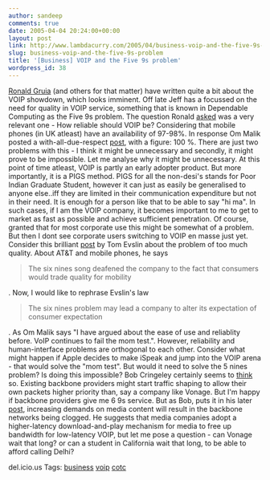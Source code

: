 ```yaml
---
author: sandeep
comments: true
date: 2005-04-04 20:24:00+00:00
layout: post
link: http://www.lambdacurry.com/2005/04/business-voip-and-the-five-9s-problem/
slug: business-voip-and-the-five-9s-problem
title: '[Business] VOIP and the Five 9s problem'
wordpress_id: 38
---
```


[Ronald Gruia](http://gruia.blogware.com/blog) (and others for that matter) have written quite a bit about the VOIP showdown, which looks imminent. Off late Jeff has a focussed on the need for quality in VOIP service, something that is known in Dependable Computing as the Five 9s problem. 
The question Ronald [asked](http://gruia.blogware.com/blog/_archives/2005/3/7/407678.html) was a very relevant one - How reliable should VOIP be? Considering that mobile phones (in UK atleast) have an availability of 97-98%. In response Om Malik posted a with-all-due-respect [post](http://www.gigaom.com/2005/03/15/why-voip-needs-to-become-easier/), with a figure: 100 %. There are just two problems with this - I think it might be unnecessary and secondly, it might prove to be impossible.
Let me analyse why it might be unnecessary. At this point of time atleast, VOIP is partly an early adopter product. But more importantly, it is a PIGS method. PIGS for all the non-desi's stands for Poor Indian Graduate Student, however it can just as easily be generalised to anyone else..iff they are limited in their communication expenditure but not in their need. It is enough for a person like that to be able to say "hi ma". In such cases, if I am the VOIP company, it becomes important to me to get to market as fast as possible and achieve sufficient penetration. Of course, granted that for most corporate use this might be somewhat of a problem. But then I dont see corporate users switching to VOIP en masse just yet. Consider this brilliant [post](http://blog.tomevslin.com/2005/02/att_lesson_from_1.html) by Tom Evslin  about the problem of too much quality. About AT&T and mobile phones, he says 

<blockquote>The six nines song deafened the company to the fact that consumers would trade quality for mobility</blockquote>

. Now, I would like to rephrase Evslin's law 


<blockquote>The six nines problem may lead a company to alter its expectation of consumer expectation</blockquote>

. As Om Malik says "I have argued about the ease of use and reliablity before. VoIP continues to fail the mom test.". However, reliability and human-interface problems are orthogonal to each other. Consider what might happen if Apple decides to make iSpeak and jump into the VOIP arena - that would solve the "mom  test". But would it need to solve the 5 nines problem?
Is doing this impossible? Bob Cringeley certainly seems to [think](http://www.pbs.org/cringely/pulpit/pulpit20050303.html) so. Existing  backbone providers might start traffic shaping to allow their own packets higher priority than, say a company like Vonage. But I'm happy if backbone providers give me 6 9s service. But as Bob, puts it in his later [post](http://www.pbs.org/cringely/pulpit/pulpit20050324.html), increasing demands on media content will result in the backbone networks being clogged. He suggests that media companies adopt a higher-latency download-and-play mechanism for media to free up bandwidth for low-latency VOIP, but let me pose a question - can Vonage wait that long? or can a student in California wait that long, to be able to afford calling Delhi?


del.icio.us Tags: [business](http://del.icio.us/sss8ue/business) [voip](http://del.icio.us/sss8ue/voip) [cotc](http://del.icio.us/sss8ue/cotc)
